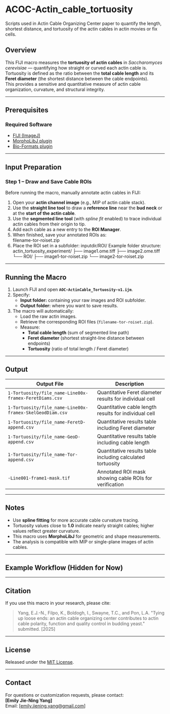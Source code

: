 # ACOC-Actin_cable_tortuosity
Scripts used in Actin Cable Organizing Center paper to quantify the length, shortest distance, and tortuosity of the actin cables in actin movies or fix cells.

## Overview
This FIJI macro measures the **tortuosity of actin cables** in *Saccharomyces cerevisiae* — quantifying how straight or curved each actin cable is.  
Tortuosity is defined as the ratio between the **total cable length** and its **Feret diameter** (the shortest distance between the cable endpoints).  
This provides a sensitive and quantitative measure of actin cable organization, curvature, and structural integrity.

---

## Prerequisites

### Required Software
- [FIJI (ImageJ)](https://fiji.sc/)
- [MorphoLibJ plugin](https://imagej.net/plugins/morpholibj)
- [Bio-Formats plugin](https://www.openmicroscopy.org/bio-formats/)

---

## Input Preparation

### Step 1 – Draw and Save Cable ROIs
Before running the macro, manually annotate actin cables in FIJI:

1. Open your **actin channel image** (e.g., MIP of actin cable stack).  
2. Use the **straight line tool** to draw a **reference line** near the **bud neck** or at the **start of the actin cable**.  
3. Use the **segmented line tool** (with *spline fit* enabled) to trace individual actin cables from their origin to tip.  
4. Add each cable as a new entry to the **ROI Manager**.  
5. When finished, save your annotated ROIs as:  
filename-tor-roiset.zip
6. Place the ROI set in a subfolder:
inputdir/ROI/
Example folder structure:
actin_tortuosity_experiment/
            ├── image1.ome.tiff
            ├── image2.ome.tiff
            └── ROI/
            ├── image1-tor-roiset.zip
            └── image2-tor-roiset.zip


---

## Running the Macro

1. Launch FIJI and open **`AOC-ActinCable_Tortuosity-v1.ijm`**.  
2. Specify:
   - **Input folder:** containing your raw images and ROI subfolder.  
   - **Output folder:** where you want to save results.  
3. The macro will automatically:
   - Load the raw actin images.  
   - Retrieve the corresponding ROI files (`filename-tor-roiset.zip`).  
   - Measure:
     - **Total cable length** (sum of segmented line path)  
     - **Feret diameter** (shortest straight-line distance between endpoints)  
     - **Tortuosity** (ratio of total length / Feret diameter)

---

## Output

| Output File | Description |
|--------------|-------------|
| `1-Tortuosity/file_name-Line00x-framex-FeretDiams.csv` | Quantitative Feret diameter results for individual cell |
| `1-Tortuosity/file_name-Line00x-framex-SkelGeodDiam.csv` | Quantitative cable length results for individual cell |
| `1-Tortuosity/file_name-FeretD-append.csv` | Quantitative results table including Feret diameter |
| `1-Tortuosity/file_name-GeoD-append.csv` | Quantitative results table including cable length |
| `1-Tortuosity/file_name-Tor-append.csv` | Quantitative results table including calculated tortuosity |
| `-Line001-frame1-mask.tif` | Annotated ROI mask showing cable ROIs for verification |

---

## Notes
- Use **spline fitting** for more accurate cable curvature tracing.  
- Tortuosity values close to **1.0** indicate nearly straight cables; higher values reflect greater curvature.  
- This macro uses **MorphoLibJ** for geometric and shape measurements.  
- The analysis is compatible with MIP or single-plane images of actin cables.

---

## Example Workflow (Hidden for Now)

<!--
### Example Workflow
1. **Example Input Image:** Raw actin cable field.  
2. **Example ROI Annotation:** Cables traced with segmented line (spline).  
3. **Example Tortuosity Output:** CSV table with cable length and curvature metrics.  
4. **Example QC Overlay:** Annotated cables overlaid on actin image.
-->

---

## Citation
If you use this macro in your research, please cite:  
> Yang, E.J.-N., Filpo, K., Boldogh, I., Swayne, T.C., and Pon, L.A. "Tying up loose ends: an actin cable organizing center contributes to actin cable polarity, function and quality control in budding yeast." submitted. [2025]
---

## License
Released under the [MIT License](LICENSE).

---

## Contact
For questions or customization requests, please contact:  
**[Emily Jie-Ning Yang]**  
Email: [emily.jiening.yang@gmail.com]
